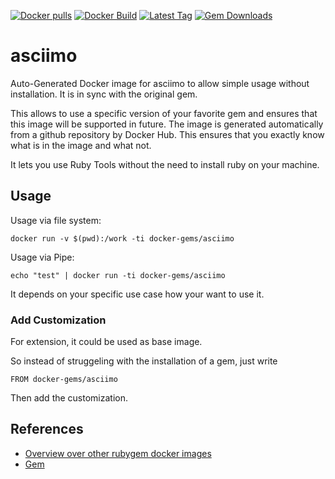 [![Docker pulls](https://img.shields.io/docker/pulls/rubygem/asciimo.svg)](https://hub.docker.com/r/rubygem/asciimo/)
[![Docker Build](https://img.shields.io/docker/automated/rubygem/asciimo.svg)](https://hub.docker.com/r/rubygem/asciimo/)
[![Latest Tag](https://img.shields.io/github/tag/docker-rubygem/asciimo.svg)](https://hub.docker.com/r/rubygem/asciimo/)
[![Gem Downloads](https://img.shields.io/gem/dt/asciimo.svg)](https://rubygems.org/gems/asciimo/)
# asciimo

Auto-Generated Docker image for asciimo to allow simple usage without installation.
It is in sync with the original gem.

This allows to use a specific version of your favorite gem and ensures that this image will be supported in future.
The image is generated automatically from a github repository by Docker Hub.
This ensures that you exactly know what is in the image and what not.

It lets you use Ruby Tools without the need to install ruby on your machine.

## Usage

Usage via file system:

`docker run -v $(pwd):/work -ti docker-gems/asciimo`

Usage via Pipe:

`echo "test" | docker run -ti docker-gems/asciimo`

It depends on your specific use case how your want to use it.

### Add Customization

For extension, it could be used as base image.

So instead of struggeling with the installation of a gem, just write

`FROM docker-gems/asciimo`

Then add the customization.

## References

 - [Overview over other rubygem docker images](https://github.com/thinkbot/docker-rubygem)
 - [Gem](https://rubygems.org/gems/asciimo/)
